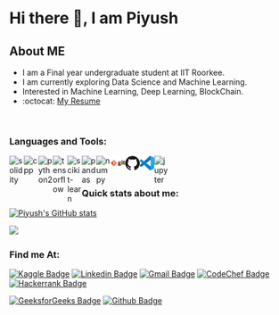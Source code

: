 # Hi there 👋, I am Piyush

## About ME
 - I am a Final year undergraduate student at IIT Roorkee.
 - I am currently exploring Data Science and Machine Learning.
 - Interested in Machine Learning, Deep Learning, BlockChain.
 - :octocat: [My Resume](https://drive.google.com/file/d/1aifLiREXil8ZCOpdNkDC5feBH5V1Okq6/view?usp=sharing)

<br />

### Languages and Tools:
<img align="left" alt="solidity" src = 'https://docs.soliditylang.org/en/v0.8.6/_images/logo.svg' width="26px"/>
<img align="left" alt="cpp" src = 'https://github.com/MarikIshtar007/MarikIshtar007/blob/master/images/cpp.svg' width="26px"/> 
<img align="left" alt="python2" src = 'https://github.com/MarikIshtar007/MarikIshtar007/blob/master/images/python2.png' width="26px"/>
<img align="left" alt="tensorflow" src = 'https://avatars.githubusercontent.com/u/15658638?s=200&v=4' width="26px"/> 
<img align="left" alt="scikit-learn" src = 'https://avatars.githubusercontent.com/u/365630?s=200&v=4' width="26px"/>
<img align="left" alt="pandas" src = 'https://avatars.githubusercontent.com/u/21206976?s=200&v=4' width="26px"/>
<img align="left" alt="numpy" src = 'https://avatars.githubusercontent.com/u/288276?s=200&v=4' width="26px"/>
<img align="left" alt="Git" width="26px" src="https://raw.githubusercontent.com/github/explore/80688e429a7d4ef2fca1e82350fe8e3517d3494d/topics/git/git.png" />
<img align="left" alt="GitHub" width="26px" src="https://raw.githubusercontent.com/github/explore/78df643247d429f6cc873026c0622819ad797942/topics/github/github.png" />
<img align="left" alt="Visual Studio Code" width="26px" src="https://raw.githubusercontent.com/github/explore/80688e429a7d4ef2fca1e82350fe8e3517d3494d/topics/visual-studio-code/visual-studio-code.png" />
<img align="left" alt="jupyter" src = 'https://avatars.githubusercontent.com/u/7388996?s=200&v=4' width="26px"/>
<br />
<br />

### Quick stats about me:
[![Piyush's GitHub stats](https://github-readme-stats.vercel.app/api?username=pjkm28&count_private=true&show_icons=true&theme=dark&include_all_commits=true)](https://github.com/anuraghazra/github-readme-stats)


<img src = "https://github-readme-stats.vercel.app/api/top-langs/?username=pjkm28&layout=compact">

### Find me At:
[![Kaggle Badge](https://img.shields.io/badge/Kaggle-00599C?style=flat-square&logo=kaggle&logoColor=white&link=https://www.kaggle.com/piyushm28/)](https://www.kaggle.com/piyushm28/)
[![Linkedin Badge](https://img.shields.io/badge/-LinkedIn-blue?style=flat-square&logo=Linkedin&logoColor=white&link=https://www.linkedin.com/in/piyush-mishra-a0b948194/)](https://www.linkedin.com/in/piyush-mishra-a0b948194/)
[![Gmail Badge](https://img.shields.io/badge/-Gmail-d14836?style=flat-square&logo=Gmail&logoColor=white&link=mailto:pjkm28@gmail.com)](mailto:pjkm28@gmail.com)
[![CodeChef Badge](https://cp-logo.vercel.app/codechef/piyushm28?logo=true)](https://www.codechef.com/users/piyushm28)
[![Hackerrank Badge](https://img.shields.io/badge/-Hackerrank-2EC866?style=flat-square&logo=HackerRank&logoColor=white&link=https://www.hackerrank.com/piyushm28)](https://www.hackerrank.com/piyushm28)
<!-- [![CodeForces Badge](https://cp-logo.vercel.app/codeforces/piyushm28?logo=true)](https://codeforces.com/profile/piyushm28) -->
[![GeeksforGeeks Badge](https://img.shields.io/badge/-GeeksforGeeks-0F9D58?style=flat-square&logo=GeeksforGeeks&logoColor=white&link=https://auth.geeksforgeeks.org/user/pjkm28/)](https://auth.geeksforgeeks.org/user/pjkm28/)
[![Github Badge](http://img.shields.io/badge/-Github-black?style=flat-square&logo=github&link=https://github.com/pjkm28/)](https://github.com/pjkm28/) 

